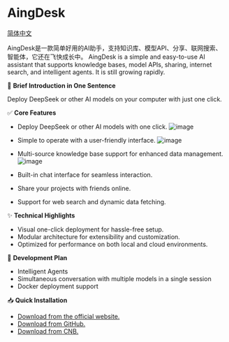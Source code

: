 # AingDesk


[简体中文](README.zh_cn.md)

AingDesk是一款简单好用的AI助手，支持知识库、模型API、分享、联网搜索、智能体，它还在飞快成长中。
AingDesk is a simple and easy-to-use AI assistant that supports knowledge bases, model APIs, sharing, internet search, and intelligent agents. It is still growing rapidly.

🚀 **Brief Introduction in One Sentence**  

Deploy DeepSeek or other AI models on your computer with just one click.

✅ **Core Features**  

- Deploy DeepSeek or other AI models with one click.
  ![image](.github/assets/img/1_en.png)

  
- Simple to operate with a user-friendly interface.
  ![image](https://github.com/user-attachments/assets/2c7a419b-aeaa-4b5a-8c80-6bee720d366c)

- Multi-source knowledge base support for enhanced data management.
  ![image](https://github.com/user-attachments/assets/51a9dc96-ba1c-419d-9d27-1be6268778da)


- Built-in chat interface for seamless interaction.  
- Share your projects with friends online.  
- Support for web search and dynamic data fetching.  


✨ **Technical Highlights**  

- Visual one-click deployment for hassle-free setup.  
- Modular architecture for extensibility and customization.  
- Optimized for performance on both local and cloud environments.  

🎯 **Development Plan**  

- Intelligent Agents
- Simultaneous conversation with multiple models in a single session
- Docker deployment support

📥 **Quick Installation**  

- [Download from the official website.](https://www.aingdesk.com/en/download.html)  
- [Download from GitHub.](https://github.com/aingdesk/AingDesk/releases)  
- [Download from CNB.](https://cnb.cool/aingdesk/AingDesk/-/releases/)  
